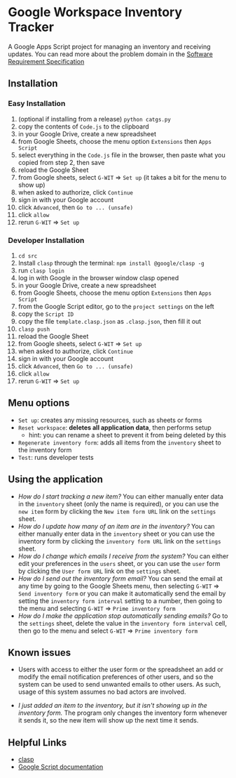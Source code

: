 # Google Workspace Inventory Tracker

A Google Apps Script project for managing an inventory and receiving updates.
You can read more about the problem domain in the [Software Requirement Specification](https://docs.google.com/document/d/1zdaqsVS-UOCbw-VkDh3TJ3JkHn0hiCWYqIpun7r6jnY/edit?usp=sharing)

## Installation

### Easy Installation

1. (optional if installing from a release) `python catgs.py`
2. copy the contents of `Code.js` to the clipboard
3. in your Google Drive, create a new spreadsheet
4. from Google Sheets, choose the menu option `Extensions` then `Apps Script`
5. select everything in the `Code.js` file in the browser, then paste what you copied from step 2, then save
6. reload the Google Sheet
7. from Google sheets, select `G-WIT` => `Set up` (it takes a bit for the menu to show up)
8. when asked to authorize, click `Continue`
9. sign in with your Google account
10. click `Advanced`, then `Go to ... (unsafe)`
11. click `allow`
12. rerun `G-WIT` => `Set up`


### Developer Installation

1. `cd src`
2. Install `clasp` through the terminal: `npm install @google/clasp -g`
3. run `clasp login`
4. log in with Google in the browser window clasp opened
5. in your Google Drive, create a new spreadsheet
6. from Google Sheets, choose the menu option `Extensions` then `Apps Script`
7. from the Google Script editor, go to the `project settings` on the left
8. copy the `Script ID`
9. copy the file `template.clasp.json` as `.clasp.json`, then fill it out
10. `clasp push`
11. reload the Google Sheet
12. from Google sheets, select `G-WIT` => `Set up`
13. when asked to authorize, click `Continue`
14. sign in with your Google account
15. click `Advanced`, then `Go to ... (unsafe)`
16. click `allow`
17. rerun `G-WIT` => `Set up`

## Menu options

- `Set up`: creates any missing resources, such as sheets or forms
- `Reset workspace`: **deletes all application data**, then performs setup
    - hint: you can rename a sheet to prevent it from being deleted by this
- `Regenerate inventory form`: adds all items from the `inventory` sheet to the inventory form
- `Test`: runs developer tests 

## Using the application

- *How do I start tracking a new item?* 
    You can either manually enter data in the `inventory` sheet (only the name is required), 
    or you can use the `new item` form by clicking the `New item form URL` link on the `settings` sheet.
- *How do I update how many of an item are in the inventory?*
    You can either manually enter data in the `inventory` sheet
    or you can use the inventory form by clicking the `inventory form URL` link on the `settings` sheet.
- *How do I change which emails I receive from the system?*
    You can either edit your preferences in the `users` sheet, 
    or you can use the `user` form by clicking the `User form URL` link on the `settings` sheet.
- *How do I send out the inventory form email?*
    You can send the email at any time by going to the Google Sheets menu, then selecting `G-WIT` => `Send inventory form`
    or you can make it automatically send the email by setting the `inventory form interval` setting to a number, then going to the menu and selecting `G-WIT` => `Prime inventory form`
- *How do I make the application stop automatically sending emails?*
    Go to the `settings` sheet, delete the value in the `inventory form interval` cell, then go to the menu and select `G-WIT` => `Prime inventory form`

## Known issues

- Users with access to either the user form or the spreadsheet an add or modify
    the email notification preferences of other users, and so the system can be
    used to send unwanted emails to other users. As such, usage of this system
    assumes no bad actors are involved.
 
- *I just added an item to the inventory, but it isn't showing up in the inventory form.*
    The program only changes the inventory form whenever it sends it, so the new item will show up the next time it sends.

## Helpful Links

- [clasp](https://developers.google.com/apps-script/guides/clasp)
- [Google Script documentation](https://developers.google.com/apps-script/reference)